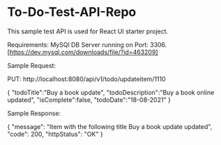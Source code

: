 # To-Do-Test-API-Repo
This sample test API is used for React UI starter project.

Requirements: MySQl DB Server running on Port: 3306. [https://dev.mysql.com/downloads/file/?id=463209]


Sample Request:

PUT: http://localhost:8080/api/v1/todo/updateitem/1110

{
    "todoTitle":"Buy a book update",
    "todoDescription":"Buy a book online updated",
    "isComplete":false,
    "todoDate":"18-08-2021"
}  

Sample Response:

{
    "message": "Item with the following title Buy a book update updated",
    "code": 200,
    "httpStatus": "OK"
}

